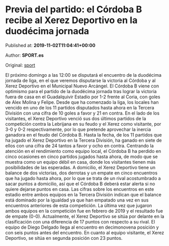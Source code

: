 
# Previa del partido: el Córdoba B recibe al Xerez Deportivo en la duodécima jornada

Published at: **2019-11-02T11:04:41+00:00**

Author: **SPORT.es**

Original: [sport](https://www.sport.es/es/noticias/tercera-division/previa-del-partido-el-cordoba-b-recibe-al-xerez-deportivo-en-la-duodecima-jornada-7711289)

El próximo domingo a las 12:00 se disputará el encuentro de la duodécima jornada de liga, en el que veremos disputarse la victoria al Córdoba y al Xerez Deportivo en el Municipal Nuevo Arcángel.
El Córdoba B viene con optimismo para el partido de la duodécima jornada tras lograr la victoria fuera de casa en el Guadalquivir Estadio por 1-2 frente al Coria, con goles de Alex Molina y Felipe. Desde que ha comenzado la liga, los locales han vencido en uno de los 11 partidos disputados hasta ahora en la Tercera División con una cifra de 10 goles a favor y 21 en contra.
En el lado de los visitantes, el Xerez Deportivo venció sus dos últimos partidos de la competición contra la Lebrijana en su feudo y el Xerez como visitante, por 3-0 y 0-2 respectivamente, por lo que pretende aprovechar la inercia ganadora en el feudo del Córdoba B. Hasta la fecha, de los 11 partidos que ha jugado el Xerez Deportivo en la Tercera División, ha ganado en siete de ellos con una cifra de 24 tantos a favor y ocho en contra.
Centrando la atención en el rendimiento como equipo local, el Córdoba B ha perdido en cinco ocasiones en cinco partidos jugados hasta ahora, de modo que se muestra como un equipo débil en casa, donde los visitantes tienen más posibilidades de las esperadas. A domicilio, el Xerez Deportivo tiene un balance de dos victorias, dos derrotas y un empate en cinco encuentros que ha jugado hasta ahora, por lo que se trata de un rival acostumbrado a sacar puntos a domicilio, así que el Córdoba B deberá estar alerta si no quiere dejarse puntos en casa.
Las cifras sobre los encuentros en este estadio entre ambos equipos en la Tercera División indican que el balance está dominado por la igualdad ya que han empatado una vez en sus encuentros anteriores de esta competición. La última vez que jugaron ambos equipos en la competición fue en febrero de 2019 y el resultado fue de empate (0-0).
Actualmente, el Xerez Deportivo se sitúa por delante en la clasificación con una diferencia de 17 puntos con respecto a su rival. El equipo de Diego Delgado llega al encuentro en decimonovena posición y con seis puntos antes del encuentro. En cuanto al equipo visitante, el Xerez Deportivo, se sitúa en segunda posición con 23 puntos.
